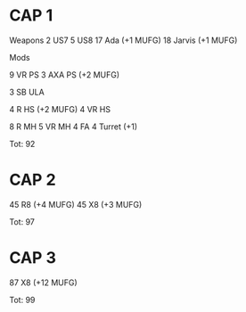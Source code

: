 # CAP 1

Weapons
2 US7
5 US8
17 Ada (+1 MUFG)
18 Jarvis (+1 MUFG)

Mods

9 VR PS
3 AXA PS (+2 MUFG)

3 SB ULA

4 R HS (+2 MUFG)
4 VR HS

8 R MH
5 VR MH
4 FA
4 Turret (+1)

Tot: 92

# CAP 2

45 R8 (+4 MUFG)
45 X8 (+3 MUFG)

Tot: 97

# CAP 3

87 X8 (+12 MUFG)

Tot: 99
